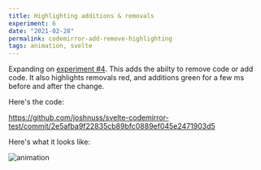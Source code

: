 ```yaml
---
title: Highlighting additions & removals
experiment: 6
date: "2021-02-28"
permalink: codemirror-add-remove-highlighting
tags: animation, svelte
---
```


Expanding on [experiment #4](/posts/codemirror-selection). This adds the abilty to remove code or add code. It also highlights removals red, and additions green for a few ms before and after the change.

Here's the code:

https://github.com/joshnuss/svelte-codemirror-test/commit/2e5afba9f22835cb89bfc0889ef045e2471903d5

Here's what it looks like:

![animation](/images/codemirror-add-remove-steps.gif)
